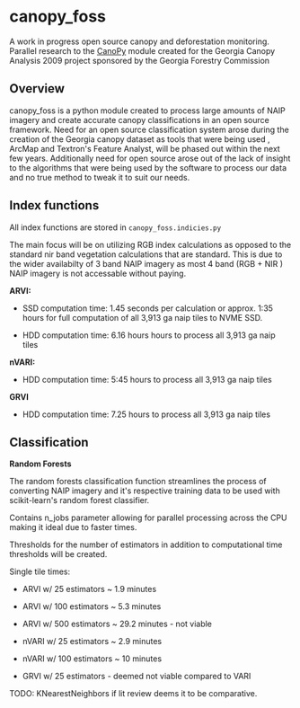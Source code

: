 # canopy_foss

A work in progress open source canopy and deforestation monitoring. Parallel
research to the [CanoPy](https://github.com/HuidaeCho/canopy) module created
for the Georgia Canopy Analysis 2009 project sponsored by the Georgia Forestry
Commission

## Overview

canopy_foss is a python module created to process large amounts of NAIP
imagery and create accurate canopy classifications in an open source
framework. Need for an open source classification system arose during the
creation of the Georgia canopy dataset as tools that were being used
, ArcMap and Textron's Feature Analyst, will be phased out within the next
few years. Additionally need for open source arose out of the lack of
insight to the algorithms that were being used by the software to
process our data and no true method to tweak it to suit our needs.

## Index functions

All index functions are stored in `canopy_foss.indicies.py`

The main focus will be on utilizing RGB index calculations as opposed to
the standard nir band vegetation calculations that are standard. This is due
to the wider availabilty of 3 band NAIP imagery as most 4 band (RGB + NIR
) NAIP imagery is not accessable without paying. 

**ARVI:** 

* SSD computation time: 1.45 seconds per calculation or approx. 1:35 hours 
  for full computation of all 3,913 ga naip tiles to NVME SSD. 

* HDD computation time: 6.16 hours hours to process all 3,913 ga naip tiles

**nVARI:** 

* HDD computation time: 5:45 hours to process all 3,913 ga naip tiles

**GRVI**

* HDD computation time: 7.25 hours to process all 3,913 ga naip tiles

 
## Classification 

**Random Forests**

The random forests classification function streamlines the process of
converting NAIP imagery and it's respective training data to be used with
scikit-learn's random forest classifier.  

Contains n_jobs parameter allowing for parallel processing across the CPU
 making it ideal due to faster times.
 
Thresholds for the number of estimators in addition to computational time
thresholds will be created. 

Single tile times:
- ARVI w/ 25 estimators ~ 1.9 minutes
- ARVI w/ 100 estimators ~ 5.3 minutes
- ARVI w/ 500 estimators ~ 29.2 minutes - not viable
- nVARI w/ 25 estimators ~ 2.9 minutes
- nVARI w/ 100 estimators ~ 10 minutes

- GRVI w/ 25 estimators - deemed not viable compared to VARI

TODO: KNearestNeighbors if lit review deems it to be comparative. 
